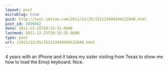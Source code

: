 ```yaml
---
layout: post
microblog: true
guid: http://twit.vmstan.com/2011/12/25/151123949349122048.html
post_id: 3039042
date: 2011-12-25T20:15:31-0600
lastmod: 2011-12-25T20:15:31-0600
type: post
url: /2011/12/25/151123949349122048.html
---
```

4 years with an iPhone and it takes my sister visiting from Texas to show me how to load the Emoji keyboard. Nice.
